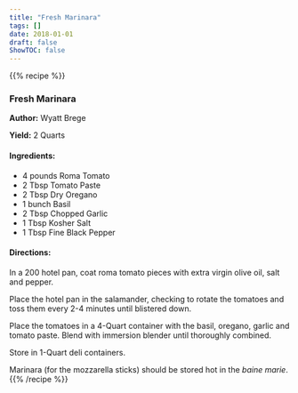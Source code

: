```yaml
---
title: "Fresh Marinara"
tags: []
date: 2018-01-01
draft: false
ShowTOC: false
---
```


{{% recipe %}}

### Fresh Marinara

**Author:** Wyatt Brege

**Yield:** 2 Quarts


#### Ingredients:

-   4 pounds Roma Tomato
-   2 Tbsp Tomato Paste
-   2 Tbsp Dry Oregano
-   1 bunch Basil
-   2 Tbsp Chopped Garlic
-   1 Tbsp Kosher Salt
-   1 Tbsp Fine Black Pepper

#### Directions: 

In a 200 hotel pan, coat roma tomato pieces with extra virgin olive oil,
salt and pepper.

Place the hotel pan in the salamander, checking to rotate the tomatoes
and toss them every 2-4 minutes until blistered down.

Place the tomatoes in a 4-Quart container with the basil, oregano,
garlic and tomato paste. Blend with immersion blender until thoroughly
combined.

Store in 1-Quart deli containers.

Marinara (for the mozzarella sticks) should be stored hot in the *baine
marie*.
{{% /recipe %}}
